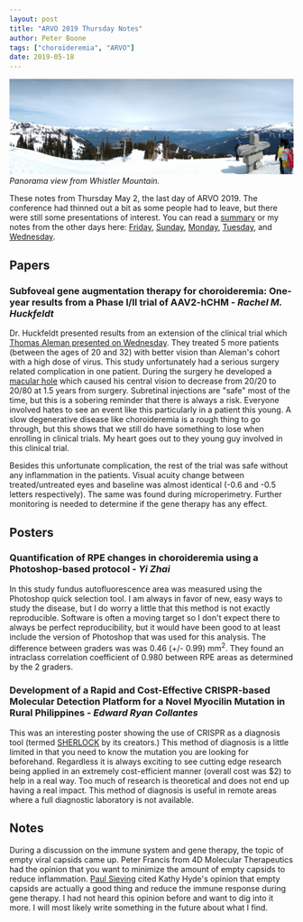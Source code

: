 ```yaml
---
layout: post
title: "ARVO 2019 Thursday Notes"
author: Peter Boone
tags: ["choroideremia", "ARVO"]
date: 2019-05-18
---
```


![Panorama from Whistler Mountain](/imgs/arvo-2019/2019-05-04-whistler.jpg)
*Panorama view from Whistler Mountain.*

These notes from Thursday May 2, the last day of ARVO 2019. The conference had thinned out a bit as some people had to leave, but there were still some presentations of interest. You can read a [summary](https://boonepeter.github.io/2019/05/12/arvo-2019-summary.html) or my notes from the other days here: [Friday](https://boonepeter.github.io/2019/04/27/ffb-innovation-summit-2019), [Sunday](https://boonepeter.github.io/2019/05/11/arvo-2019-sunday-notes.html), [Monday](https://boonepeter.github.io/2019/05/11/arvo-2019-monday-notes.html), [Tuesday](https://boonepeter.github.io/2019/05/12/arvo-2019-tuesday-notes.html), and [Wednesday](https://boonepeter.github.io/2019/05/18/arvo-2019-wednesday-notes.html).

## Papers
### Subfoveal gene augmentation therapy for choroideremia: One-year results from a Phase I/II trial of AAV2-hCHM - *Rachel M. Huckfeldt*
Dr. Huckfeldt presented results from an extension of the clinical trial which [Thomas Aleman presented on Wednesday](https://boonepeter.github.io/2019/05/18/arvo-2019-wednesday-notes.html). They treated 5 more patients (between the ages of 20 and 32) with better vision than Aleman's cohort with a high dose of virus. This study unfortunately had a serious surgery related complication in one patient. During the surgery he developed a [macular hole](https://nei.nih.gov/health/macularhole/macularhole) which caused his central vision to decrease from 20/20 to 20/80 at 1.5 years from surgery. Subretinal injections are "safe" most of the time, but this is a sobering reminder that there is always a risk. Everyone involved hates to see an event like this particularly in a patient this young. A slow degenerative disease like choroideremia is a rough thing to go through, but this shows that we still do have something to lose when enrolling in clinical trials. My heart goes out to they young guy involved in this clinical trial. 

Besides this unfortunate complication, the rest of the trial was safe without any inflammation in the patients. Visual acuity change between treated/untreated eyes and baseline was almost identical (-0.6 and -0.5 letters respectively). The same was found during microperimetry. Further monitoring is needed to determine if the gene therapy has any effect. 

## Posters
### Quantification of RPE changes in choroideremia using a Photoshop-based protocol - *Yi Zhai*
In this study fundus autofluorescence area was measured using the Photoshop quick selection tool. I am always in favor of new, easy ways to study the disease, but I do worry a little that this method is not exactly reproducible. Software is often a moving target so I don't expect there to always be perfect reproducibility, but it would have been good to at least include the version of Photoshop that was used for this analysis. The difference between graders was was 0.46 (+/- 0.99) mm<sup>2</sup>. They found an intraclass correlation coefficient of 0.980 between RPE areas as determined by the 2 graders. 

### Development of a Rapid and Cost-Effective CRISPR-based Molecular Detection Platform for a Novel Myocilin Mutation in Rural Philippines - *Edward Ryan Collantes*
This was an interesting poster showing the use of CRISPR as a diagnosis tool (termed [SHERLOCK](https://www.broadinstitute.org/news/sherlock-team-advances-its-crispr-based-diagnostic-tool) by its creators.) This method of diagnosis is a little limited in that you need to know the mutation you are looking for beforehand. Regardless it is always exciting to see cutting edge research being applied in an extremely cost-efficient manner (overall cost was $2) to help in a real way. Too much of research is theoretical and does not end up having a real impact. This method of diagnosis is useful in remote areas where a full diagnostic laboratory is not available. 

## Notes
During a discussion on the immune system and gene therapy, the topic of empty viral capsids came up. Peter Francis from 4D Molecular Therapeutics had the opinion that you want to minimize the amount of empty capsids to reduce inflammation. [Paul Sieving](https://nei.nih.gov/about/director_bio) cited Kathy Hyde's opinion that empty capsids are actually a good thing and reduce the immune response during gene therapy. I had not heard this opinion before and want to dig into it more. I will most likely write something in the future about what I find. 





